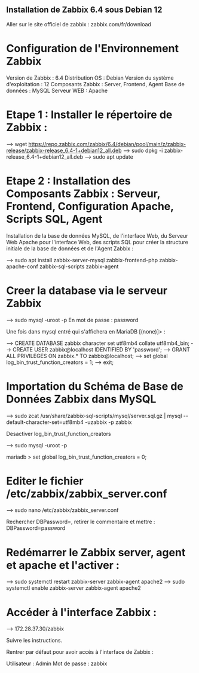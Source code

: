 ## Installation de Zabbix 6.4 sous Debian 12

Aller sur le site officiel de zabbix : zabbix.com/fr/download

# Configuration de l'Environnement Zabbix

Version de Zabbix : 6.4
Distribution OS : Debian
Version du système d'exploitation : 12
Composants Zabbix : Server, Frontend, Agent
Base de données : MySQL
Serveur WEB : Apache

# Etape 1 : Installer le répertoire de Zabbix :

--> wget https://repo.zabbix.com/zabbix/6.4/debian/pool/main/z/zabbix-release/zabbix-release_6.4-1+debian12_all.deb
--> sudo dpkg -i zabbix-release_6.4-1+debian12_all.deb
--> sudo apt update

# Etape 2 : Installation des Composants Zabbix : Serveur, Frontend, Configuration Apache, Scripts SQL, Agent 

Installation de la base de données MySQL, de l'interface Web, du Serveur Web Apache pour l'interface Web, des scripts SQL pour créer la structure initiale de la base de données et de l'Agent Zabbix : 

--> sudo apt install zabbix-server-mysql zabbix-frontend-php zabbix-apache-conf zabbix-sql-scripts zabbix-agent

# Creer la database via le serveur Zabbix

--> sudo mysql -uroot -p
En mot de passe : password

Une fois dans mysql entré qui s'affichera en MariaDB [(none)]> :

--> CREATE DATABASE zabbix character set utf8mb4 collate utf8mb4_bin;
--> CREATE USER zabbix@localhost IDENTIFIED BY 'password';
--> GRANT ALL PRIVILEGES ON zabbix.* TO zabbix@localhost;
--> set global log_bin_trust_function_creators = 1;
--> exit;

# Importation du Schéma de Base de Données Zabbix dans MySQL

--> sudo zcat /usr/share/zabbix-sql-scripts/mysql/server.sql.gz | mysql --default-character-set=utf8mb4 -uzabbix -p zabbix

Desactiver log_bin_trust_function_creators

--> sudo mysql -uroot -p

mariadb > set global log_bin_trust_function_creators = 0;

# Editer le fichier /etc/zabbix/zabbix_server.conf

--> sudo nano /etc/zabbix/zabbix_server.conf

Rechercher DBPassword=, retirer le commentaire et mettre :
DBPassword=password

# Redémarrer le Zabbix server, agent et apache et l'activer :

--> sudo systemctl restart zabbix-server zabbix-agent apache2
--> sudo systemctl enable zabbix-server zabbix-agent apache2

# Accéder à l'interface Zabbix :

--> 172.28.37.30/zabbix

Suivre les instructions.

Rentrer par défaut pour avoir accès à l'interface de Zabbix :

Utilisateur : Admin
Mot de passe : zabbix
